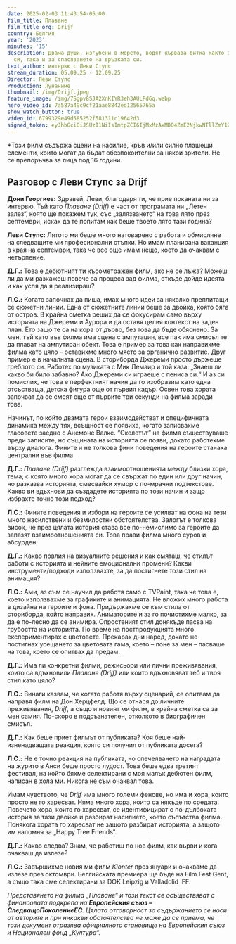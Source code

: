 ```yaml
---
date: 2025-02-03 11:43:54-05:00
film_title: Плаване
film_title_org: Drijf
country: Белгия
year: '2023'
minutes: '15'
description: Двама души, изгубени в морето, водят кървава битка както за оцеляването
  си, така и за спасяването на връзката си.
text_author: интервю с Леви Ступс
stream_duration: 05.09.25 - 12.09.25
Director: Леви Ступс
Production: Лунаниме
thumbnail: /img/Drijf.jpeg
feature_image: /img/7Sgpv8SJA2XnKIYR3eh3AULPd6q.webp
hero_video_id: 7a587a49c9cf21aae8842ed12565765a
show_watch_button: true
video_id: 6799329e49d585252f581311c19642d3
signed_token: eyJhbGciOiJSUzI1NiIsImtpZCI6IjMxMzAxMDQ4ZmE2NjkwNTllZmY1ZjFiNGFiNmQxOGMwIn0.eyJzdWIiOiI2Nzk5MzI5ZTQ5ZDU4NTI1MmY1ODEzMTFjMTk2NDJkMyIsImtpZCI6IjMxMzAxMDQ4ZmE2NjkwNTllZmY1ZjFiNGFiNmQxOGMwIiwiZXhwIjoiMTc1NzYyMTcyMSIsIm5iZiI6IjE3NTc1MzE3MjEifQ.mXDcXfrxczd-YF1tERMarpS0n79S-DhmGKaGv8rjMSpvjAZ2SCEmEggJms0J3RQqHk7Q-YEF92P0K4nQbjSeaD2HoBE3CsmRl70wCFtfZlBD0NCCdar2DFekjTnZbt5qT-7vtWPXzdb6XyH1nLVVTlHONInD7loDoY_-qrPLV137pN7kGXBY902Hk8znAatnTBZTyRm_5DwVfpw4AENB4yQdkpVkX370qfNnccTTuaH40Mi9-dXmL1BXFLrds7rCtlOwr0mY_hDUEvfVxG1AD9RnraqUeBmHTjVCjP-Mt-gesnJ5g4ig1P1cDcc_0_FB66mXNyQl8aclAmdP0zOjBA
---
```

*Този филм съдържа сцени на насилие, кръв и/или силно плашещи елементи, които могат да бъдат обезпокоителни за някои зрители. Не се препоръчва за лица под 16 години.

## Разговор с Леви Ступс за Drijf

**Дони Георгиев:** Здравей, Леви, благодаря ти, че прие поканата ни за интервю. Тъй като _Плаване (Drijf)_ е част от програмата ни „Летен залез“, която ще покажем тук, със „залязването“ на това лято през септември, исках да те попитам как беше твоето лято тази година?

**Леви Ступс:** Лятото ми беше много натоварено с работа и обмисляне на следващите ми професионални стъпки. Но имам планирана ваканция в края на септември, така че все още имам нещо, което да очаквам с нетърпение.

**Д.Г.:** Това е дебютният ти късометражен филм, ако не се лъжа? Можеш ли да ми разкажеш повече за процеса зад филма, откъде дойде идеята и как успя да я реализираш?

**Л.С.:** Когато започнах да пиша, имах много идеи за няколко преплитащи се сюжетни линии. Една от сюжетните линии беше за двойка, която бяга от остров. В крайна сметка реших да се фокусирам само върху историята на Джереми и Аурора и да оставя целия контекст на заден план. Ето защо те са на кора от дърво, без това да бъде обяснено. За мен, тъй като във филма има сцена с ампутация, все пак има смисъл те да плават на ампутиран обект. Това е пример за това как направихме филма като цяло – оставихме много място за органично развитие. Друг пример е в началната сцена. В сториборда Джереми просто държеше греблото си. Работех по музиката с Мик Лемаир и той каза: „Знаеш ли какво би било забавно? Ако Джереми си играеше с пениса си.“ И аз си помислих, че това е перфектният начин да го изобразим като една отсъстваща, детска фигура още от първия кадър. Освен това хората започват да се смеят още от първите три секунди на филма заради това.

Начинът, по който двамата герои взаимодействат и специфичната динамика между тях, всъщност се появиха, когато записвахме гласовете заедно с Анемоне Валке. “Скелетът” на филма съществуваше преди записите, но същината на историята се появи, докато работехме върху диалога. Фините и не толкова фини поведения на героите станаха централни във филма.

**Д.Г.:** _Плаване (Drijf)_ разглежда взаимоотношенията между близки хора, тема, с която много хора могат да се свържат по един или друг начин, но разказва историята, смесвайки хумор с по-мрачни подтекстове. Какво ви вдъхнови да създадете историята по този начин и защо избрахте точно този подход?

**Л.С.:** Фините поведения и избори на героите се усилват на фона на тези много насилствени и безмилостни обстоятелства. Залогът е толкова висок, че през цялата история става все по-немислимо за героите да запазят взаимоотношенията си. Това прави филма много суров и абсурден.

**Д.Г.:** Какво повлия на визуалните решения и как смяташ, че стилът работи с историята и нейните емоционални промени? Какви инструменти/подходи използвахте, за да постигнете този стил на анимация?

**Л.С.:** Ами, аз съм се научил да работя само с TVPaint, така че това е, което използвахме за графиките и анимацията. Не вложих много работа в дизайна на героите и фона. Придържахме се към стила от сториборда, който направих. Аниматорите и аз го почистихме малко, за да е по-лесно да се анимира. Опростеният стил донякъде пасва на грубостта на историята. По време на постпродукцията много експериментирах с цветовете. Прекарах дни наред, докато не постигнах усещането за цветовата гама, което – поне за мен – пасваше на това, което се опитвах да предам.

**Д.Г.:** Има ли конкретни филми, режисьори или лични преживявания, които са вдъхновили _Плаване (Drijf)_ или които вдъхновяват теб и твоя стил като цяло?

**Л.С.:** Винаги казвам, че когато работя върху сценарий, се опитвам да направя филм на Дон Херцфелд. Що се отнася до личните преживявания, _Drijf_, а също и новият ми филм, в крайна сметка са за мен самия. По-скоро в подсъзнателен, отколкото в биографичен смисъл.

**Д.Г.:** Как беше приет филмът от публиката? Коя беше най-изненадващата реакция, която си получил от публиката досега?

**Л.С.:** Не е точно реакция на публиката, но спечелването на наградата на журито в Анси беше просто лудост. Това беше едва третият фестивал, на който бяхме селектирани с моя малък дебютен филм, написан в хола ми. Никога не съм очаквал това.

Имам чувството, че _Drijf_ има много големи фенове, но има и хора, които просто не го харесват. Няма много хора, които са някъде по средата. Повечето хора, които го харесват, се идентифицират с по-дълбоката история за тази двойка и разбират насилието, което съпътства филма. Понякога хората го харесват не защото разбират историята, а защото им напомня за „Happy Tree Friends“.

**Д.Г.:** Какво следва? Знам, че работиш по нов филм, как върви и кога очакваш да излезе?

**Л.С.:** Завършихме новия ми филм _Klonter_ през януари и очакваме да излезе през октомври. Белгийската премиера ще бъде на Film Fest Gent, а също така сме селектирани за DOK Leipzig и Valladolid IFF.

_Представянето на филма „Плаване“ и този текст се осъществяват с финансовата подкрепа на **Европейския съюз – СледващоПоколениеЕС**. Цялата отговорност за съдържанието се носи от авторите и при никакви обстоятелства не може да се приема, че този документ отразява официалното становище на Европейския съюз и Национален фонд „Култура“._

